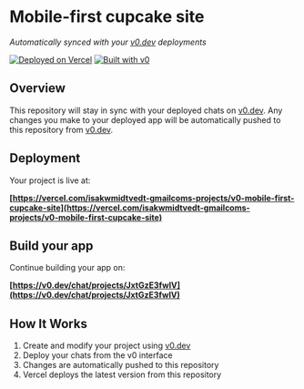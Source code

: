 # Mobile-first cupcake site

*Automatically synced with your [v0.dev](https://v0.dev) deployments*

[![Deployed on Vercel](https://img.shields.io/badge/Deployed%20on-Vercel-black?style=for-the-badge&logo=vercel)](https://vercel.com/isakwmidtvedt-gmailcoms-projects/v0-mobile-first-cupcake-site)
[![Built with v0](https://img.shields.io/badge/Built%20with-v0.dev-black?style=for-the-badge)](https://v0.dev/chat/projects/JxtGzE3fwlV)

## Overview

This repository will stay in sync with your deployed chats on [v0.dev](https://v0.dev).
Any changes you make to your deployed app will be automatically pushed to this repository from [v0.dev](https://v0.dev).

## Deployment

Your project is live at:

**[https://vercel.com/isakwmidtvedt-gmailcoms-projects/v0-mobile-first-cupcake-site](https://vercel.com/isakwmidtvedt-gmailcoms-projects/v0-mobile-first-cupcake-site)**

## Build your app

Continue building your app on:

**[https://v0.dev/chat/projects/JxtGzE3fwlV](https://v0.dev/chat/projects/JxtGzE3fwlV)**

## How It Works

1. Create and modify your project using [v0.dev](https://v0.dev)
2. Deploy your chats from the v0 interface
3. Changes are automatically pushed to this repository
4. Vercel deploys the latest version from this repository